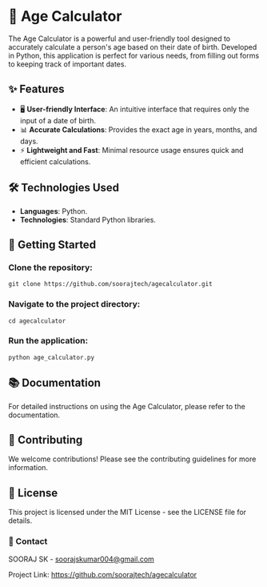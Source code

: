 # 📅 Age Calculator
The Age Calculator is a powerful and user-friendly tool designed to accurately calculate a person's age based on their date of birth. Developed in Python, this application is perfect for various needs, from filling out forms to keeping track of important dates.

## ✨ Features
- 🖥️ **User-friendly Interface**: An intuitive interface that requires only the input of a date of birth.
- 📊 **Accurate Calculations**: Provides the exact age in years, months, and days.
- ⚡ **Lightweight and Fast**: Minimal resource usage ensures quick and efficient calculations.

## 🛠️ Technologies Used
- **Languages**: Python.
- **Technologies**: Standard Python libraries.


## 🚀 Getting Started
### Clone the repository:
```git clone https://github.com/soorajtech/agecalculator.git```
### Navigate to the project directory:
```cd agecalculator```
### Run the application:
```python age_calculator.py```
## 📚 Documentation
For detailed instructions on using the Age Calculator, please refer to the documentation.

## 🤝 Contributing
We welcome contributions! Please see the contributing guidelines for more information.

## 📜 License
This project is licensed under the MIT License - see the LICENSE file for details.

### 📧 Contact
SOORAJ SK - soorajskumar004@gmail.com

Project Link: https://github.com/soorajtech/agecalculator
